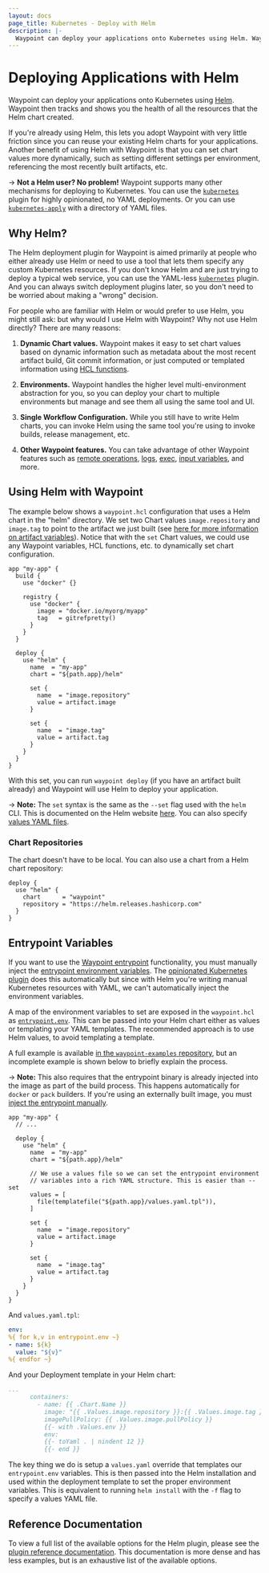 ```yaml
---
layout: docs
page_title: Kubernetes - Deploy with Helm
description: |-
  Waypoint can deploy your applications onto Kubernetes using Helm. Waypoint then tracks and shows you the health of all the resources that the Helm chart created.
---
```


# Deploying Applications with Helm

Waypoint can deploy your applications onto Kubernetes using [Helm](https://helm.sh/).
Waypoint then tracks and shows you the health of all the resources that
the Helm chart created.

If you're already using Helm, this lets you adopt Waypoint with very little
friction since you can reuse your existing Helm charts for your applications.
Another benefit of using Helm with Waypoint is that you can set chart values
more dynamically, such as setting different settings per environment,
referencing the most recently built artifacts, etc.

-> **Not a Helm user? No problem!** Waypoint supports many other mechanisms
for deploying to Kubernetes. You can use the
[`kubernetes`](../docs/platforms/kubernetes/deploy) plugin for highly opinionated, no YAML deployments. Or you can use
[`kubernetes-apply`](../docs/platforms/kubernetes/kubectl-deploy) with
a directory of YAML files.

## Why Helm?

The Helm deployment plugin for Waypoint is aimed primarily at people
who either already use Helm or need to use a tool that lets them specify
any custom Kubernetes resources. If you don't know Helm and are just trying
to deploy a typical web service, you can use the YAML-less
[`kubernetes`](../integrations/hashicorp/helm/latest/components/platform) plugin. And you can always switch
deployment plugins later, so you don't need to be worried about making a
"wrong" decision.

For people who are familiar with Helm or would prefer to use Helm,
you might still ask: but why would I use Helm with Waypoint? Why not use
Helm directly? There are many reasons:

1. **Dynamic Chart values.** Waypoint makes it easy to set chart values
   based on dynamic information such as metadata about the most recent
   artifact build, Git commit information, or just computed or templated
   information using [HCL functions](../docs/waypoint-hcl/functions/all).

2. **Environments.** Waypoint handles the higher level multi-environment
   abstraction for you, so you can deploy your chart to multiple environments
   but manage and see them all using the same tool and UI.

3. **Single Workflow Configuration.** While you still have to write Helm charts,
   you can invoke Helm using the same tool you're using to invoke builds,
   release management, etc.

4. **Other Waypoint features.** You can take advantage of other Waypoint features such as [remote operations](../docs/waypoint-hcl/functions/all),
   [logs](../docs/logs), [exec](../docs/exec), [input variables](../docs/waypoint-hcl/variables/input), and more.

## Using Helm with Waypoint

The example below shows a `waypoint.hcl` configuration that uses a
Helm chart in the "helm" directory. We set two Chart values `image.repository`
and `image.tag` to point to the artifact we just built (see
[here for more information on artifact variables](../docs/waypoint-hcl/variables/artifact)). Notice that with the
`set` Chart values, we could use any Waypoint variables, HCL functions, etc.
to dynamically set chart configuration.

```hcl
app "my-app" {
  build {
    use "docker" {}

    registry {
      use "docker" {
        image = "docker.io/myorg/myapp"
        tag   = gitrefpretty()
      }
    }
  }

  deploy {
    use "helm" {
      name  = "my-app"
      chart = "${path.app}/helm"

      set {
        name  = "image.repository"
        value = artifact.image
      }

      set {
        name  = "image.tag"
        value = artifact.tag
      }
    }
  }
}
```

With this set, you can run `waypoint deploy` (if you have an artifact
built already) and Waypoint will use Helm to deploy your application.

-> **Note:** The `set` syntax is the same as the `--set` flag used
with the `helm` CLI. This is documented on the Helm website [here](https://helm.sh/docs/intro/using_helm/#the-format-and-limitations-of---set). You can also specify
[values YAML files](../integrations/hashicorp/helm/latest/components/platform).

### Chart Repositories

The chart doesn't have to be local. You can also use a chart from a
Helm chart repository:

```hcl
deploy {
  use "helm" {
    chart      = "waypoint"
    repository = "https://helm.releases.hashicorp.com"
  }
}
```

## Entrypoint Variables

If you want to use the [Waypoint entrypoint](../docs/entrypoint) functionality,
you must manually inject the [entrypoint environment variables](../docs/entrypoint).
The [opinionated Kubernetes plugin](../docs/platforms/kubernetes/deploy) does this
automatically but since with Helm you're writing manual Kubernetes resources with
YAML, we can't automatically inject the environment variables.

A map of the environment variables to set are exposed in the `waypoint.hcl`
as [`entrypoint.env`](../docs/waypoint-hcl/variables/entrypoint). This can be
passed into your Helm chart either as values or templating your YAML templates.
The recommended approach is to use Helm values, to avoid templating a template.

A full example is available [in the `waypoint-examples` repository](https://github.com/hashicorp/waypoint-examples/tree/main/kubernetes/nodejs-helm),
but an incomplete example is shown below to briefly explain the process.

-> **Note:** This also requires that the entrypoint binary is already
injected into the image as part of the build process. This happens automatically
for `docker` or `pack` builders. If you're using an externally built image,
you must [inject the entrypoint manually](../docs/platforms/kubernetes/external-build#waypoint-entrypoint-with-external-image-builds).

```hcl
app "my-app" {
  // ...

  deploy {
    use "helm" {
      name  = "my-app"
      chart = "${path.app}/helm"

      // We use a values file so we can set the entrypoint environment
      // variables into a rich YAML structure. This is easier than --set
      values = [
        file(templatefile("${path.app}/values.yaml.tpl")),
      ]

      set {
        name  = "image.repository"
        value = artifact.image
      }

      set {
        name  = "image.tag"
        value = artifact.tag
      }
    }
  }
}
```

And `values.yaml.tpl`:

```yaml
env:
%{ for k,v in entrypoint.env ~}
- name: ${k}
  value: "${v}"
%{ endfor ~}
```

And your Deployment template in your Helm chart:

```yaml
...
      containers:
        - name: {{ .Chart.Name }}
          image: "{{ .Values.image.repository }}:{{ .Values.image.tag }}"
          imagePullPolicy: {{ .Values.image.pullPolicy }}
          {{- with .Values.env }}
          env:
          {{- toYaml . | nindent 12 }}
          {{- end }}
```

The key thing we do is setup a `values.yaml` override that templates our
`entrypoint.env` variables. This is then passed into the Helm installation
and used within the deployment template to set the proper environment
variables. This is equivalent to running `helm install` with the `-f` flag
to specify a values YAML file.

## Reference Documentation

To view a full list of the available options for the Helm plugin,
please see the [plugin reference documentation](../integrations/hashicorp/helm).
This documentation is more dense and has less examples, but is an
exhaustive list of the available options.
